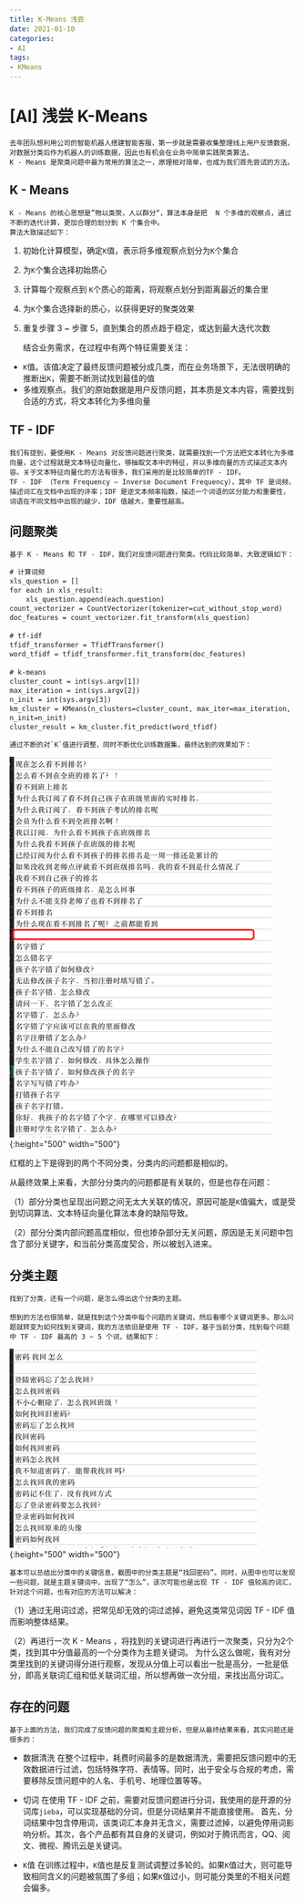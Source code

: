 ```yaml
---
title: K-Means 浅尝  
date: 2021-01-10  
categories:
- AI
tags:
- KMeans
---
```


# [AI] 浅尝 K-Means

    去年团队想利用公司的智能机器人搭建智能客服，第一步就是需要收集整理线上用户反馈数据，对数据分类后作为机器人的训练数据，因此也有机会在业务中简单实践聚类算法。
	K - Means 是聚类问题中最为常用的算法之一，原理相对简单，也成为我们首先尝试的方法。

## K - Means
	K - Means 的核心思想是”物以类聚，人以群分“，算法本身是把  N 个多维的观察点，通过不断的迭代计算，更加合理的划分到 K 个集合中。
	算法大致描述如下：
1. 初始化计算模型，确定`K`值，表示将多维观察点划分为`K`个集合
2. 为`K`个集合选择初始质心
3. 计算每个观察点到 `K`个质心的距离，将观察点划分到距离最近的集合里
4. 为`K`个集合选择新的质心，以获得更好的聚类效果
5. 重复步骤 3 ~ 步骤 5，直到集合的质点趋于稳定，或达到最大迭代次数

   结合业务需求，在过程中有两个特征需要关注：
* `K`值。该值决定了最终反馈问题被分成几类，而在业务场景下，无法很明确的推断出`K`，需要不断测试找到最佳的值
* 多维观察点。我们的原始数据是用户反馈问题，其本质是文本内容，需要找到合适的方式，将文本转化为多维向量

## TF - IDF
	我们有提到，要使用K - Means 对反馈问题进行聚类，就需要找到一个方法把文本转化为多维向量，这个过程就是文本特征向量化，够抽取文本中的特征，并以多维向量的方式描述文本内容。关于文本特征向量化的方法有很多，我们采用的是比较简单的TF - IDF。
	TF - IDF （Term Frequency – Inverse Document Frequency），其中 TF 是词频，描述词汇在文档中出现的评率；IDF 是逆文本频率指数，描述一个词语的区分能力和重要性，词语在不同文档中出现的越少，IDF 值越大，重要性越高。

## 问题聚类
	基于 K - Means 和 TF - IDF，我们对反馈问题进行聚类。代码比较简单，大致逻辑如下：

```
# 计算词频
xls_question = []
for each in xls_result:
    xls_question.append(each.question)
count_vectorizer = CountVectorizer(tokenizer=cut_without_stop_word)
doc_features = count_vectorizer.fit_transform(xls_question)

# tf-idf
tfidf_transformer = TfidfTransformer()
word_tfidf = tfidf_transformer.fit_transform(doc_features)

# k-means
cluster_count = int(sys.argv[1])
max_iteration = int(sys.argv[2])
n_init = int(sys.argv[3])
km_cluster = KMeans(n_clusters=cluster_count, max_iter=max_iteration, n_init=n_init)
cluster_result = km_cluster.fit_predict(word_tfidf)
```

	通过不断的对`K`值进行调整，同时不断优化训练数据集，最终达到的效果如下：

![](https://raw.githubusercontent.com/Taaang/blog/master/assets/images/post_imgs/kmeans/img_1.png){:height="500" width="500"}

红框的上下是得到的两个不同分类，分类内的问题都是相似的。

从最终效果上来看，大部分分类内的问题都是有关联的，但是也存在问题：

（1）部分分类也呈现出问题之间无太大关联的情况，原因可能是`K`值偏大，或是受到切词算法、文本特征向量化算法本身的缺陷导致。

（2）部分分类内部问题高度相似，但也掺杂部分无关问题，原因是无关问题中包含了部分关键字，和当前分类高度契合，所以被划入进来。

## 分类主题
	找到了分类，还有一个问题，是怎么得出这个分类的主题。
	
	想到的方法也很简单，就是找到这个分类中每个问题的关键词，然后看哪个关键词更多。那么问题就转变为如何找到关键词，我的方法依旧是使用 TF - IDF，基于当前分类，找到每个问题中 TF - IDF 最高的 3 ~ 5 个词，结果如下：

![](https://raw.githubusercontent.com/Taaang/blog/master/assets/images/post_imgs/kmeans/img_2.png){:height="500" width="500"}

	基本可以总结出分类中的关键信息，截图中的分类主题是“找回密码”。同时，从图中也可以发现一些问题，就是主题关键词中，出现了“怎么”，该次可能也是出现 TF - IDF 值较高的词汇，针对这个问题，也有对应的方法可以解决：

（1）通过无用词过滤，把常见却无效的词过滤掉，避免这类常见词因 TF - IDF 值而影响整体结果。

（2）再进行一次 K - Means ，将找到的关键词进行再进行一次聚类，只分为2个类，找到其中分值最高的一个分类作为主题关键词。
为什么这么做呢，我有对分类里找到的关键词得分进行观察，发现从分值上可以看出一批是高分，一批是低分，即高关联词汇组和低关联词汇组，所以想再做一次分组，来找出高分词汇。

## 存在的问题
	基于上面的方法，我们完成了反馈问题的聚类和主题分析，但是从最终结果来看，其实问题还是很多的：

* 数据清洗
  在整个过程中，耗费时间最多的是数据清洗，需要把反馈问题中的无效数据进行过滤，包括特殊字符、表情等。同时，出于安全与合规的考虑，需要移除反馈问题中的人名、手机号、地理位置等等。

* 切词
  在使用 TF - IDF 之前，需要对反馈问题进行分词，我使用的是开源的分词库`jieba`，可以实现基础的分词，但是分词结果并不能直接使用。
  首先，分词结果中包含停用词，该类词汇本身并无含义，需要过滤掉，以避免停用词影响分析。其次，各个产品都有其自身的关键词，例如对于腾讯而言，QQ、阅文、微视、腾讯云是关键词。

* `K`值
  在训练过程中，`K`值也是反复测试调整过多轮的。如果`K`值过大，则可能导致相同含义的问题被氛围了多组；如果`K`值过小，则可能分类里的不相关问题会偏多。

  

